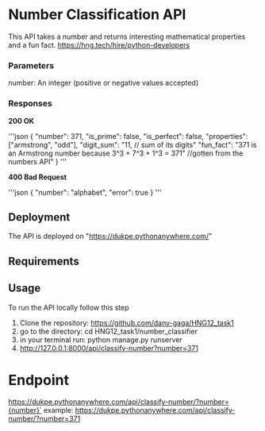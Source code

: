 # Number Classification API
This API takes a number and returns interesting mathematical properties and a fun fact.
https://hng.tech/hire/python-developers

### Parameters
number: An integer (positive or negative values accepted)

### Responses
**200 OK**

'''json
{
    "number": 371,
    "is_prime": false,
    "is_perfect": false,
    "properties": ["armstrong", "odd"],
    "digit_sum": "11,  // sum of its digits"
    "fun_fact": "371 is an Armstrong number because 3^3 + 7^3 + 1^3 = 371" //gotten from the numbers API"
}
'''

**400 Bad Request**

'''json
{
    "number": "alphabet",
    "error": true
}
'''

## Deployment
The API is deployed on "https://dukpe.pythonanywhere.com/"

## Requirements

## Usage
To run the API locally follow this step
1. Clone the repository: https://github.com/dany-gaga/HNG12_task1
2. go to the directory: cd HNG12_task1/number_classifier
3. in your terminal run: python manage.py runserver
4. http://127.0.0.1:8000/api/classify-number?number=371


# Endpoint
https://dukpe.pythonanywhere.com/api/classify-number/?number={number}`
example: https://dukpe.pythonanywhere.com/api/classify-number/?number=371



